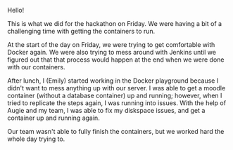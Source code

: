 Hello! 

This is what we did for the hackathon on Friday. We were having a bit of a challenging time with getting the containers to run.

At the start of the day on Friday, we were trying to get comfortable with Docker again. We were also trying to mess around with Jenkins until we figured out that that process would happen at the end when we were done with our containers. 

After lunch, I (Emily) started working in the Docker playground because I didn't want to mess anything up with our server. I was able to get a moodle container (without a database container) up and running; however, when I tried to replicate the steps again, I was running into issues. With the help of Augie and my team, I was able to fix my diskspace issues, and get a container up and running again. 

Our team wasn't able to fully finish the containers, but we worked hard the whole day trying to.
